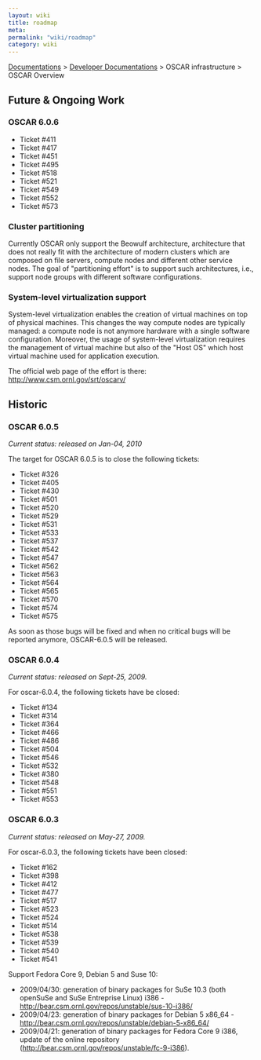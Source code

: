 ```yaml
---
layout: wiki
title: roadmap
meta: 
permalink: "wiki/roadmap"
category: wiki
---
```

<!-- Name: roadmap -->
<!-- Version: 51 -->
<!-- Author: valleegr -->
[Documentations](Document) > [Developer Documentations](DevelDocs) > OSCAR infrastructure > OSCAR Overview

## Future & Ongoing Work

### OSCAR 6.0.6

  * Ticket #411
  * Ticket #417
  * Ticket #451
  * Ticket #495
  * Ticket #518
  * Ticket #521
  * Ticket #549
  * Ticket #552
  * Ticket #573

### Cluster partitioning

Currently OSCAR only support the Beowulf architecture, architecture that does not really fit with the architecture of modern clusters which are composed on file servers, compute nodes and different other service nodes. The goal of "partitioning effort" is to support such architectures, i.e., support node groups with different software configurations.

### System-level virtualization support

System-level virtualization enables the creation of virtual machines on top of physical machines. This changes the way compute nodes are typically managed: a compute node is not anymore hardware with a single software configuration. Moreover, the usage of system-level virtualization requires the management of virtual machine but also of the "Host OS" which host virtual machine used for application execution.

The official web page of the effort is there: http://www.csm.ornl.gov/srt/oscarv/

## Historic

### OSCAR 6.0.5

*Current status: released on Jan-04, 2010*

The target for OSCAR 6.0.5 is to close the following tickets:

  * Ticket #326
  * Ticket #405
  * Ticket #430
  * Ticket #501
  * Ticket #520
  * Ticket #529
  * Ticket #531
  * Ticket #533
  * Ticket #537
  * Ticket #542
  * Ticket #547
  * Ticket #562
  * Ticket #563
  * Ticket #564
  * Ticket #565
  * Ticket #570
  * Ticket #574
  * Ticket #575

As soon as those bugs will be fixed and when no critical bugs will be reported anymore, OSCAR-6.0.5 will be released.


### OSCAR 6.0.4

*Current status: released on Sept-25, 2009.*

For oscar-6.0.4, the following tickets have be closed:
  * Ticket #134
  * Ticket #314
  * Ticket #364
  * Ticket #466
  * Ticket #486
  * Ticket #504
  * Ticket #546
  * Ticket #532
  * Ticket #380
  * Ticket #548
  * Ticket #551
  * Ticket #553

### OSCAR 6.0.3

*Current status: released on May-27, 2009.*

For oscar-6.0.3, the following tickets have been closed:
  * Ticket #162
  * Ticket #398
  * Ticket #412
  * Ticket #477
  * Ticket #517
  * Ticket #523
  * Ticket #524
  * Ticket #514
  * Ticket #538
  * Ticket #539
  * Ticket #540
  * Ticket #541

Support Fedora Core 9, Debian 5 and Suse 10:
  * 2009/04/30: generation of binary packages for SuSe 10.3 (both openSuSe and SuSe Entreprise Linux) i386 - http://bear.csm.ornl.gov/repos/unstable/sus-10-i386/
  * 2009/04/23: generation of binary packages for Debian 5 x86_64 - http://bear.csm.ornl.gov/repos/unstable/debian-5-x86_64/
  * 2009/04/21: generation of binary packages for Fedora Core 9 i386, update of the online repository (http://bear.csm.ornl.gov/repos/unstable/fc-9-i386).
